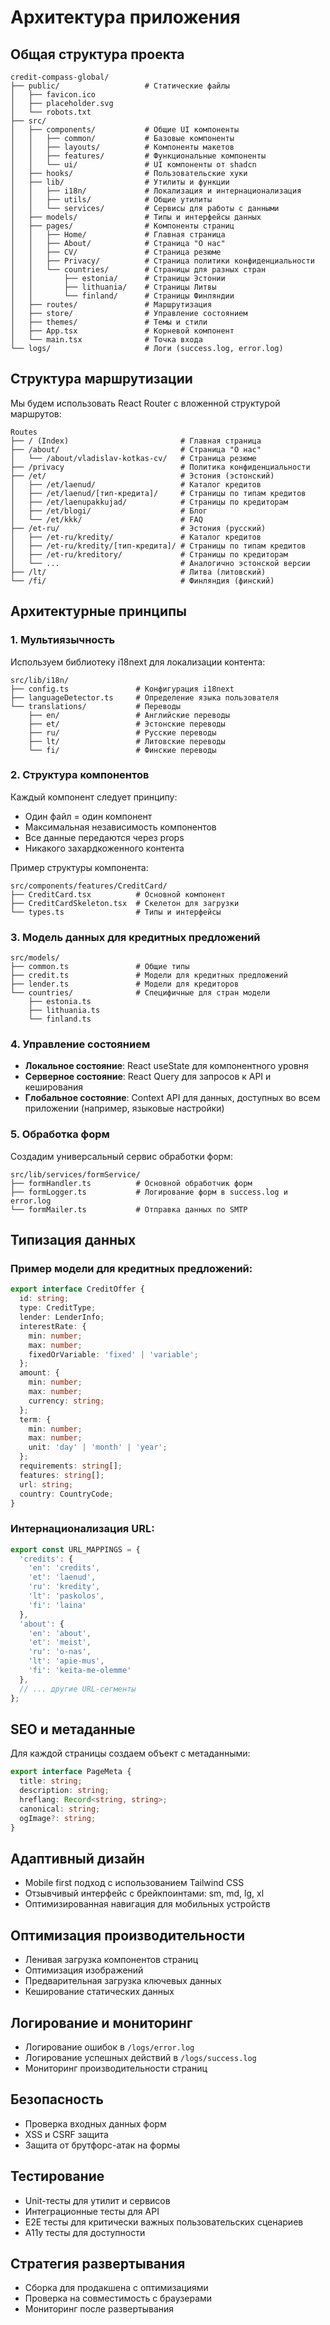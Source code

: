 
# Архитектура приложения

## Общая структура проекта

```
credit-compass-global/
├── public/                   # Статические файлы
│   ├── favicon.ico
│   ├── placeholder.svg
│   └── robots.txt
├── src/
│   ├── components/           # Общие UI компоненты
│   │   ├── common/           # Базовые компоненты
│   │   ├── layouts/          # Компоненты макетов
│   │   ├── features/         # Функциональные компоненты
│   │   └── ui/               # UI компоненты от shadcn
│   ├── hooks/                # Пользовательские хуки
│   ├── lib/                  # Утилиты и функции
│   │   ├── i18n/             # Локализация и интернационализация
│   │   ├── utils/            # Общие утилиты
│   │   └── services/         # Сервисы для работы с данными
│   ├── models/               # Типы и интерфейсы данных
│   ├── pages/                # Компоненты страниц
│   │   ├── Home/             # Главная страница
│   │   ├── About/            # Страница "О нас"
│   │   ├── CV/               # Страница резюме
│   │   ├── Privacy/          # Страница политики конфиденциальности
│   │   └── countries/        # Страницы для разных стран
│   │       ├── estonia/      # Страницы Эстонии
│   │       ├── lithuania/    # Страницы Литвы
│   │       └── finland/      # Страницы Финляндии
│   ├── routes/               # Маршрутизация 
│   ├── store/                # Управление состоянием
│   ├── themes/               # Темы и стили
│   ├── App.tsx               # Корневой компонент
│   └── main.tsx              # Точка входа
└── logs/                     # Логи (success.log, error.log)
```

## Структура маршрутизации

Мы будем использовать React Router с вложенной структурой маршрутов:

```
Routes
├── / (Index)                         # Главная страница
├── /about/                           # Страница "О нас"
│   └── /about/vladislav-kotkas-cv/   # Страница резюме
├── /privacy                          # Политика конфиденциальности
├── /et/                              # Эстония (эстонский)
│   ├── /et/laenud/                   # Каталог кредитов
│   ├── /et/laenud/[тип-кредита]/     # Страницы по типам кредитов
│   ├── /et/laenupakkujad/            # Страницы по кредиторам
│   ├── /et/blogi/                    # Блог
│   └── /et/kkk/                      # FAQ
├── /et-ru/                           # Эстония (русский)
│   ├── /et-ru/kredity/               # Каталог кредитов
│   ├── /et-ru/kredity/[тип-кредита]/ # Страницы по типам кредитов
│   ├── /et-ru/kreditory/             # Страницы по кредиторам
│   └── ...                           # Аналогично эстонской версии
├── /lt/                              # Литва (литовский)
└── /fi/                              # Финляндия (финский)
```

## Архитектурные принципы

### 1. Мультиязычность

Используем библиотеку i18next для локализации контента:

```
src/lib/i18n/
├── config.ts               # Конфигурация i18next
├── languageDetector.ts     # Определение языка пользователя
└── translations/           # Переводы
    ├── en/                 # Английские переводы
    ├── et/                 # Эстонские переводы
    ├── ru/                 # Русские переводы
    ├── lt/                 # Литовские переводы
    └── fi/                 # Финские переводы
```

### 2. Структура компонентов

Каждый компонент следует принципу:
- Один файл = один компонент
- Максимальная независимость компонентов
- Все данные передаются через props
- Никакого захардкоженного контента

Пример структуры компонента:

```
src/components/features/CreditCard/
├── CreditCard.tsx          # Основной компонент
├── CreditCardSkeleton.tsx  # Скелетон для загрузки
└── types.ts                # Типы и интерфейсы
```

### 3. Модель данных для кредитных предложений

```
src/models/
├── common.ts               # Общие типы
├── credit.ts               # Модели для кредитных предложений
├── lender.ts               # Модели для кредиторов
└── countries/              # Специфичные для стран модели
    ├── estonia.ts
    ├── lithuania.ts
    └── finland.ts
```

### 4. Управление состоянием

- **Локальное состояние**: React useState для компонентного уровня
- **Серверное состояние**: React Query для запросов к API и кеширования
- **Глобальное состояние**: Context API для данных, доступных во всем приложении (например, языковые настройки)

### 5. Обработка форм

Создадим универсальный сервис обработки форм:

```
src/lib/services/formService/
├── formHandler.ts          # Основной обработчик форм
├── formLogger.ts           # Логирование форм в success.log и error.log
└── formMailer.ts           # Отправка данных по SMTP
```

## Типизация данных

### Пример модели для кредитных предложений:

```typescript
export interface CreditOffer {
  id: string;
  type: CreditType;
  lender: LenderInfo;
  interestRate: {
    min: number;
    max: number;
    fixedOrVariable: 'fixed' | 'variable';
  };
  amount: {
    min: number;
    max: number;
    currency: string;
  };
  term: {
    min: number;
    max: number;
    unit: 'day' | 'month' | 'year';
  };
  requirements: string[];
  features: string[];
  url: string;
  country: CountryCode;
}
```

### Интернационализация URL:

```typescript
export const URL_MAPPINGS = {
  'credits': {
    'en': 'credits',
    'et': 'laenud',
    'ru': 'kredity',
    'lt': 'paskolos',
    'fi': 'laina'
  },
  'about': {
    'en': 'about',
    'et': 'meist',
    'ru': 'o-nas',
    'lt': 'apie-mus',
    'fi': 'keita-me-olemme'
  },
  // ... другие URL-сегменты
};
```

## SEO и метаданные

Для каждой страницы создаем объект с метаданными:

```typescript
export interface PageMeta {
  title: string;
  description: string;
  hreflang: Record<string, string>;
  canonical: string;
  ogImage?: string;
}
```

## Адаптивный дизайн

- Mobile first подход с использованием Tailwind CSS
- Отзывчивый интерфейс с брейкпоинтами: sm, md, lg, xl
- Оптимизированная навигация для мобильных устройств

## Оптимизация производительности

- Ленивая загрузка компонентов страниц
- Оптимизация изображений
- Предварительная загрузка ключевых данных
- Кеширование статических данных

## Логирование и мониторинг

- Логирование ошибок в `/logs/error.log`
- Логирование успешных действий в `/logs/success.log`
- Мониторинг производительности страниц

## Безопасность

- Проверка входных данных форм
- XSS и CSRF защита
- Защита от брутфорс-атак на формы

## Тестирование

- Unit-тесты для утилит и сервисов
- Интеграционные тесты для API
- E2E тесты для критически важных пользовательских сценариев
- A11y тесты для доступности

## Стратегия развертывания

- Сборка для продакшена с оптимизациями
- Проверка на совместимость с браузерами
- Мониторинг после развертывания
